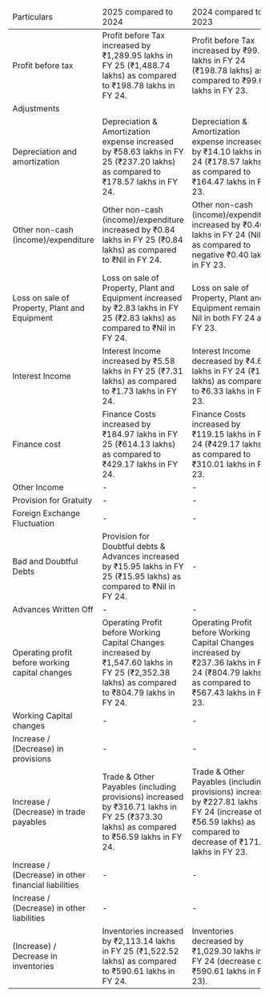 <table><thead><tr><td>Particulars</td><td>2025 compared to 2024</td><td>2024 compared to 2023</td></tr></thead><tbody><tr><td>Profit before tax</td><td>Profit before Tax increased by ₹1,289.95 lakhs in FY 25 (₹1,488.74 lakhs) as compared to ₹198.78 lakhs in FY 24.</td><td>Profit before Tax increased by ₹99.11 lakhs in FY 24 (₹198.78 lakhs) as compared to ₹99.68 lakhs in FY 23.</td></tr><tr><td>Adjustments</td><td></td><td></td></tr><tr><td>Depreciation and amortization</td><td>Depreciation & Amortization expense increased by ₹58.63 lakhs in FY 25 (₹237.20 lakhs) as compared to ₹178.57 lakhs in FY 24.</td><td>Depreciation & Amortization expense increased by ₹14.10 lakhs in FY 24 (₹178.57 lakhs) as compared to ₹164.47 lakhs in FY 23.</td></tr><tr><td>Other non-cash (income)/expenditure</td><td>Other non-cash (income)/expenditure increased by ₹0.84 lakhs in FY 25 (₹0.84 lakhs) as compared to ₹Nil in FY 24.</td><td>Other non-cash (income)/expenditure increased by ₹0.40 lakhs in FY 24 (Nil) as compared to negative ₹0.40 lakhs in FY 23.</td></tr><tr><td>Loss on sale of Property, Plant and Equipment</td><td>Loss on sale of Property, Plant and Equipment increased by ₹2.83 lakhs in FY 25 (₹2.83 lakhs) as compared to ₹Nil in FY 24.</td><td>Loss on sale of Property, Plant and Equipment remained Nil in both FY 24 and FY 23.</td></tr><tr><td>Interest Income</td><td>Interest Income increased by ₹5.58 lakhs in FY 25 (₹7.31 lakhs) as compared to ₹1.73 lakhs in FY 24.</td><td>Interest Income decreased by ₹4.60 lakhs in FY 24 (₹1.73 lakhs) as compared to ₹6.33 lakhs in FY 23.</td></tr><tr><td>Finance cost</td><td>Finance Costs increased by ₹184.97 lakhs in FY 25 (₹614.13 lakhs) as compared to ₹429.17 lakhs in FY 24.</td><td>Finance Costs increased by ₹119.15 lakhs in FY 24 (₹429.17 lakhs) as compared to ₹310.01 lakhs in FY 23.</td></tr><tr><td>Other Income</td><td>-</td><td>-</td></tr><tr><td>Provision for Gratuity</td><td>-</td><td>-</td></tr><tr><td>Foreign Exchange Fluctuation</td><td>-</td><td>-</td></tr><tr><td>Bad and Doubtful Debts</td><td>Provision for Doubtful debts & Advances increased by ₹15.95 lakhs in FY 25 (₹15.95 lakhs) as compared to ₹Nil in FY 24.</td><td>-</td></tr><tr><td>Advances Written Off</td><td>-</td><td>-</td></tr><tr><td>Operating profit before working capital changes</td><td>Operating Profit before Working Capital Changes increased by ₹1,547.60 lakhs in FY 25 (₹2,352.38 lakhs) as compared to ₹804.79 lakhs in FY 24.</td><td>Operating Profit before Working Capital Changes increased by ₹237.36 lakhs in FY 24 (₹804.79 lakhs) as compared to ₹567.43 lakhs in FY 23.</td></tr><tr><td>Working Capital changes</td><td>-</td><td>-</td></tr><tr><td>Increase / (Decrease) in provisions</td><td>-</td><td>-</td></tr><tr><td>Increase / (Decrease) in trade payables</td><td>Trade & Other Payables (including provisions) increased by ₹316.71 lakhs in FY 25 (₹373.30 lakhs) as compared to ₹56.59 lakhs in FY 24.</td><td>Trade & Other Payables (including provisions) increased by ₹227.81 lakhs in FY 24 (increase of ₹56.59 lakhs) as compared to decrease of ₹171.21 lakhs in FY 23.</td></tr><tr><td>Increase / (Decrease) in other financial liabilities</td><td>-</td><td>-</td></tr><tr><td>Increase / (Decrease) in other liabilities</td><td>-</td><td>-</td></tr><tr><td>(Increase) / Decrease in inventories</td><td>Inventories increased by ₹2,113.14 lakhs in FY 25 (₹1,522.52 lakhs) as compared to ₹590.61 lakhs in FY 24.</td><td>Inventories decreased by ₹1,029.30 lakhs in FY 24 (decrease of ₹590.61 lakhs in FY 23).</td></tr></tbody></table>